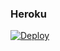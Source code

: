 ### Heroku
[![Deploy](https://www.herokucdn.com/deploy/button.svg)](https://heroku.com/deploy?template=https://github.com/luistorres0309/TG-Upload-Mod) 
